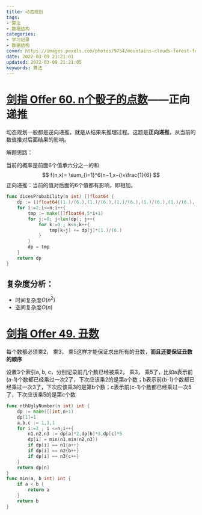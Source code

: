 ```yaml
---
title: 动态规划
tags: 
- 算法
- 数据结构
categories: 
- 学习记录
- 数据结构
cover: https://images.pexels.com/photos/9754/mountains-clouds-forest-fog.jpg?auto=compress&cs=tinysrgb&dpr=2&w=500
date: 2022-03-09 21:21:01
updated: 2022-03-09 21:21:05
keywords: 算法
---
```


# [剑指 Offer 60. n个骰子的点数](https://leetcode-cn.com/problems/nge-tou-zi-de-dian-shu-lcof/)——正向递推

动态规划一般都是逆向递推，就是从结果来推理过程。这题是**正向递推**，从当前的数值推对后面结果的影响。

解题思路：

当前的概率是前面6个值承六分之一的和
$$
f(n,x)= \sum_{i=1}^6(n−1,x−i)×\frac{1}{6}
$$
正向递推：当前的值对后面的6个值都有影响，即相加。

```go
func dicesProbability(n int) []float64 {
    dp := []float64{(1.)/(6.),(1.)/(6.),(1.)/(6.),(1.)/(6.),(1.)/(6.),(1.)/(6.)}
    for i:=2;i<=n;i++{
        tmp := make([]float64,5*i+1)
        for j:=0; j<len(dp); j++{
            for k:=0 ; k<6;k++{
                tmp[k+j] += dp[j]*(1.)/(6.)
            }
        }
        dp = tmp
    }
    return dp
}
```

## 复杂度分析：

-  时间复杂度$O(n^2)$
- 空间复杂度$O(n)$

# [剑指 Offer 49. 丑数](https://leetcode-cn.com/problems/chou-shu-lcof/)

每个数都必须乘2， 乘3， 乘5这样才能保证求出所有的丑数，**而且还要保证丑数的顺序**

设置3个索引a, b, c，分别记录前几个数已经被乘2， 乘3， 乘5了，比如a表示前(a-1)个数都已经乘过一次2了，下次应该乘2的是第a个数；b表示前(b-1)个数都已经乘过一次3了，下次应该乘3的是第b个数；c表示前(c-1)个数都已经乘过一次5了，下次应该乘5的是第c个数

```go
func nthUglyNumber(n int) int {
    dp := make([]int,n+1)
    dp[1]=1
    a,b,c := 1,1,1
    for i:=2 ; i <=n;i++{
        n1,n2,n3 := dp[a]*2,dp[b]*3,dp[c]*5
        dp[i] = min(n1,min(n2,n3))
        if dp[i] == n1{a++}
        if dp[i] == n2{b++}
        if dp[i] == n3{c++}
    }
    return dp[n]
}
func min(a, b int) int {
    if a < b {
        return a
    }
    return b
}
```

